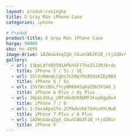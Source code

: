 ```yaml
---
layout: produk-casinghp
title: D Gray Man iPhone Case
categories: iphone

# Produk
product-title: D Gray Man iPhone Case
harga: 90000
sku: hn-4055
image-drive: 1AZWuG4xqZgO_CkunCWbZF28_rtjd2Bvr
gallery:
  - url: 13bpLdfVBV5N1XPbhkFTTheISJ3RJArdx
    title: iPhone 5 / 5s / SE
  - url: 1ElVuRWvqLCgbs7x5NqYHi8GdsKZEyBBd
    title: iPhone 6 / 6s
  - url: 1SVfWriQhL7YcyNR664SqkaZ9b3XlWd_1
    title: iPhone 6 Plus / 6s Plus
  - url: 1WpGLX6Lp_cNTzWo9UX8bMF2kvpDgpRx4
    title: iPhone 7 / 8
  - url: 1-5ScaApo2To-2CPkduVbk7Q4VzHYLMwB
    title: iPhone 7 Plus / 8 Plus
  - url: 1AZWuG4xqZgO_CkunCWbZF28_rtjd2Bvr
    title: iPhone X
---
```

